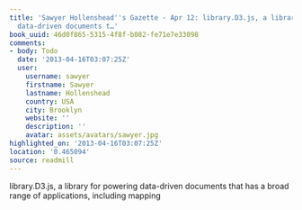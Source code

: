 ```yaml
---
title: 'Sawyer Hollenshead''s Gazette - Apr 12: library.D3.js, a library for powering
  data-driven documents t…'
book_uuid: 46d0f865-5315-4f8f-b082-fe71e7e33098
comments:
- body: Todo
  date: '2013-04-16T03:07:25Z'
  user:
    username: sawyer
    firstname: Sawyer
    lastname: Hollenshead
    country: USA
    city: Brooklyn
    website: ''
    description: ''
    avatar: assets/avatars/sawyer.jpg
highlighted_on: '2013-04-16T03:07:25Z'
location: '0.465094'
source: readmill
---
```


library.D3.js, a library for powering data-driven documents that has a broad range of applications, including mapping